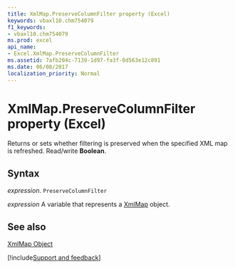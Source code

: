 ```yaml
---
title: XmlMap.PreserveColumnFilter property (Excel)
keywords: vbaxl10.chm754079
f1_keywords:
- vbaxl10.chm754079
ms.prod: excel
api_name:
- Excel.XmlMap.PreserveColumnFilter
ms.assetid: 7afb204c-7139-1d97-fa3f-0d563e12c891
ms.date: 06/08/2017
localization_priority: Normal
---
```



# XmlMap.PreserveColumnFilter property (Excel)

Returns or sets whether filtering is preserved when the specified XML map is refreshed. Read/write  **Boolean**.


## Syntax

_expression_. `PreserveColumnFilter`

_expression_ A variable that represents a [XmlMap](./Excel.XmlMap.md) object.


## See also


[XmlMap Object](Excel.XmlMap.md)

[!include[Support and feedback](~/includes/feedback-boilerplate.md)]